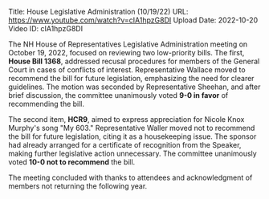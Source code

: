 Title: House Legislative Administration (10/19/22)
URL: https://www.youtube.com/watch?v=cIA1hpzG8DI
Upload Date: 2022-10-20
Video ID: cIA1hpzG8DI

The NH House of Representatives Legislative Administration meeting on October 19, 2022, focused on reviewing two low-priority bills. The first, **House Bill 1368**, addressed recusal procedures for members of the General Court in cases of conflicts of interest. Representative Wallace moved to recommend the bill for future legislation, emphasizing the need for clearer guidelines. The motion was seconded by Representative Sheehan, and after brief discussion, the committee unanimously voted **9-0 in favor** of recommending the bill.

The second item, **HCR9**, aimed to express appreciation for Nicole Knox Murphy's song "My 603." Representative Waller moved not to recommend the bill for future legislation, citing it as a housekeeping issue. The sponsor had already arranged for a certificate of recognition from the Speaker, making further legislative action unnecessary. The committee unanimously voted **10-0 not to recommend** the bill.

The meeting concluded with thanks to attendees and acknowledgment of members not returning the following year.